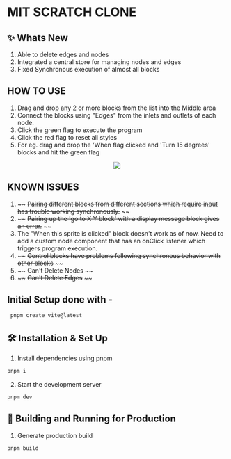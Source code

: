 # MIT SCRATCH CLONE

## ✨ Whats New

1. Able to delete edges and nodes
2. Integrated a central store for managing nodes and edges
3. Fixed Synchronous execution of almost all blocks

## HOW TO USE

1. Drag and drop any 2 or more blocks from the list into the Middle area
2. Connect the blocks using "Edges" from the inlets and outlets of each node.
3. Click the green flag to execute the program
4. Click the red flag to reset all styles
5. For eg. drag and drop the 'When flag clicked and 'Turn 15 degrees' blocks and hit the green flag

<p align="center">
    <img src="https://ik.imagekit.io/36athv2v82c8/Screenshot_2023-06-27_093058_lUPUdLxz2.png?updatedAt=1687838475015" />
</p>

## KNOWN ISSUES

1. ~~ ~~Pairing different blocks from different sections which require input has trouble working synchronously.~~ ~~
2. ~~ ~~Pairing up the 'go to X Y block' with a display message block gives an error.~~ ~~
3. The "When this sprite is clicked" block doesn't work as of now. Need to add a custom node component that has an onClick listener which triggers program execution.
4. ~~ ~~Control blocks have problems following synchronous behavior with other blocks~~ ~~
5. ~~ ~~Can't Delete Nodes~~ ~~
6. ~~ ~~Can't Delete Edges~~ ~~

## Initial Setup done with -

```sh
 pnpm create vite@latest
```

## 🛠 Installation & Set Up

1. Install dependencies using pnpm

```sh
pnpm i
```

2. Start the development server

```sh
pnpm dev
```

## 🚀 Building and Running for Production

1. Generate production build

```sh
pnpm build
```
